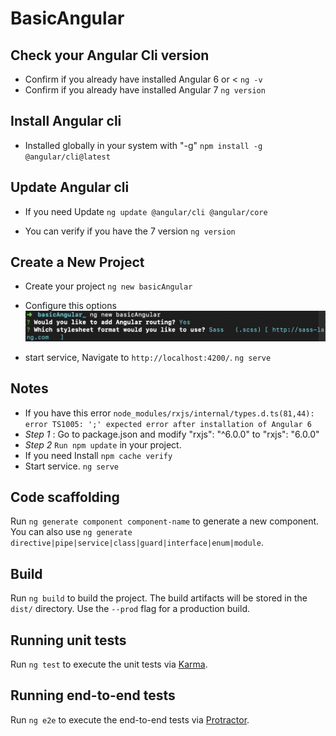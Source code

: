 # BasicAngular

## Check your Angular Cli version
- Confirm if you already have installed Angular 6 or <
`ng -v`
- Confirm if you already have installed Angular 7
`ng version`

## Install Angular cli
- Installed globally in your system with "-g" 
`npm install -g @angular/cli@latest`

## Update Angular cli
- If you need Update 
`ng update @angular/cli @angular/core`

- You can verify if you have the 7 version
 `ng version`

 ## Create a New Project
- Create your project 
`ng new basicAngular`

- Configure this options
![](/src/assets/images/install-options.png)

- start service, Navigate to `http://localhost:4200/`.
`ng serve`

 ## Notes

- If you have this error `node_modules/rxjs/internal/types.d.ts(81,44): error TS1005: ';' expected error after installation of Angular 6`
- *Step 1* : Go to package.json and modify "rxjs": "^6.0.0" to "rxjs": "6.0.0"
- *Step 2* `Run npm update` in your project.
- If you need Install 
`npm cache verify`
- Start service.
`ng serve` 

## Code scaffolding

Run `ng generate component component-name` to generate a new component. You can also use `ng generate directive|pipe|service|class|guard|interface|enum|module`.

## Build

Run `ng build` to build the project. The build artifacts will be stored in the `dist/` directory. Use the `--prod` flag for a production build.

## Running unit tests

Run `ng test` to execute the unit tests via [Karma](https://karma-runner.github.io).

## Running end-to-end tests

Run `ng e2e` to execute the end-to-end tests via [Protractor](http://www.protractortest.org/).
